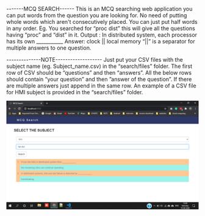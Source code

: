 -------MCQ SEARCH------
This is an MCQ searching web application you can put words from the question you are looking for.
No need of putting whole words which aren't consecutively placed.
You can just put half words in any order.
Eg. You searched for “proc dist” this will give all the questions having “proc” and “dist” in it.
Output : In distributed system, each processor has its own ___________
         Answer: clock || local memory
“||” is a separator for multiple answers to one question.
 
--------------NOTE-------------------
Just put your CSV files with the subject name (eg. Subject_name.csv) in the “search/files” folder.
The first row of CSV should be “questions” and then “answers”.
All the below rows should contain “your question” and then ”answer of the question”.
If there are multiple answers just append in the same row.
An example of a CSV file for HMI subject is provided in the “search/files” folder.

![](Preview.png)